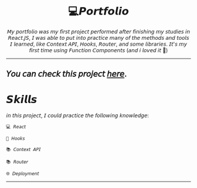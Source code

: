 <h1 align="center"> 💻𝙋𝙤𝙧𝙩𝙛𝙤𝙡𝙞𝙤 </h1>

<p  align="center">𝘔𝘺 𝘱𝘰𝘳𝘵𝘧𝘰𝘭𝘪𝘰 𝘸𝘢𝘴 𝘮𝘺 𝘧𝘪𝘳𝘴𝘵 𝘱𝘳𝘰𝘫𝘦𝘤𝘵 𝘱𝘦𝘳𝘧𝘰𝘳𝘮𝘦𝘥 𝘢𝘧𝘵𝘦𝘳 𝘧𝘪𝘯𝘪𝘴𝘩𝘪𝘯𝘨 𝘮𝘺 𝘴𝘵𝘶𝘥𝘪𝘦𝘴 𝘪𝘯 𝘙𝘦𝘢𝘤𝘵.𝘑𝘚, 𝘐 𝘸𝘢𝘴 𝘢𝘣𝘭𝘦 𝘵𝘰 𝘱𝘶𝘵 𝘪𝘯𝘵𝘰 𝘱𝘳𝘢𝘤𝘵𝘪𝘤𝘦 𝘮𝘢𝘯𝘺 𝘰𝘧 𝘵𝘩𝘦 𝘮𝘦𝘵𝘩𝘰𝘥𝘴 𝘢𝘯𝘥 𝘵𝘰𝘰𝘭𝘴 𝘐 𝘭𝘦𝘢𝘳𝘯𝘦𝘥, 𝘭𝘪𝘬𝘦 𝘊𝘰𝘯𝘵𝘦𝘹𝘵 𝘈𝘗𝘐, 𝘏𝘰𝘰𝘬𝘴, 𝘙𝘰𝘶𝘵𝘦𝘳, 𝘢𝘯𝘥 𝘴𝘰𝘮𝘦 𝘭𝘪𝘣𝘳𝘢𝘳𝘪𝘦𝘴. 𝘐𝘵'𝘴 𝘮𝘺 𝘧𝘪𝘳𝘴𝘵 𝘵𝘪𝘮𝘦 𝘶𝘴𝘪𝘯𝘨 𝘍𝘶𝘯𝘤𝘵𝘪𝘰𝘯 𝘊𝘰𝘮𝘱𝘰𝘯𝘦𝘯𝘵𝘴 (𝘢𝘯𝘥 𝘪 𝘭𝘰𝘷𝘦𝘥 𝘪𝘵 🤩) </p>

---

## 𝘠𝘰𝘶 𝘤𝘢𝘯 𝘤𝘩𝘦𝘤𝘬 𝘵𝘩𝘪𝘴 𝘱𝘳𝘰𝘫𝘦𝘤𝘵 [𝘩𝘦𝘳𝘦](https://terenciomartins.netlify.app/).


# 𝙎𝙠𝙞𝙡𝙡𝙨
𝘪𝘯 𝘵𝘩𝘪𝘴 𝘱𝘳𝘰𝘫𝘦𝘤𝘵, 𝘐 𝘤𝘰𝘶𝘭𝘥 𝘱𝘳𝘢𝘤𝘵𝘪𝘤𝘦 𝘵𝘩𝘦 𝘧𝘰𝘭𝘭𝘰𝘸𝘪𝘯𝘨 𝘬𝘯𝘰𝘸𝘭𝘦𝘥𝘨𝘦:

    💻 𝘙𝘦𝘢𝘤𝘵 
    
    🔨 𝘏𝘰𝘰𝘬𝘴

    📚 𝘊𝘰𝘯𝘵𝘦𝘹𝘵 𝘈𝘗𝘐

    📚 𝘙𝘰𝘶𝘵𝘦𝘳

    🌐 𝘋𝘦𝘱𝘭𝘰𝘺𝘮𝘦𝘯𝘵

---

<br>
<br>
